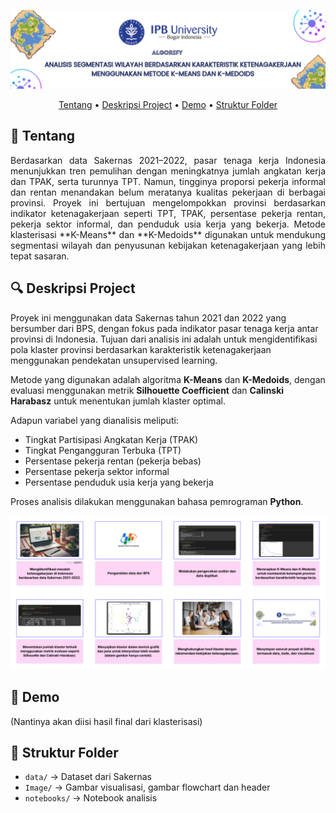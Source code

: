 ![Header](https://github.com/maisasalsabila/algorify/raw/main/Image/Header%20(2).png)

<p align="center">
  <a href="#-tentang">Tentang</a> •
  <a href="#-deskripsi-project">Deskripsi Project</a> •
  <a href="#-demo">Demo</a> •
  <a href="#-struktur-folder">Struktur Folder</a>
</p>

## 📝 Tentang
<div align="justify">
Berdasarkan data Sakernas 2021–2022, pasar tenaga kerja Indonesia menunjukkan tren pemulihan dengan meningkatnya jumlah angkatan kerja dan TPAK, serta turunnya TPT. Namun, tingginya proporsi pekerja informal dan rentan menandakan belum meratanya kualitas pekerjaan di berbagai provinsi. Proyek ini bertujuan mengelompokkan provinsi berdasarkan indikator ketenagakerjaan seperti TPT, TPAK, persentase pekerja rentan, pekerja sektor informal, dan penduduk usia kerja yang bekerja. Metode klasterisasi **K-Means** dan **K-Medoids** digunakan untuk mendukung segmentasi wilayah dan penyusunan kebijakan ketenagakerjaan yang lebih tepat sasaran.
</div>

## 🔍 Deskripsi Project

Proyek ini menggunakan data Sakernas tahun 2021 dan 2022 yang bersumber dari BPS, dengan fokus pada indikator pasar tenaga kerja antar provinsi di Indonesia. Tujuan dari analisis ini adalah untuk mengidentifikasi pola klaster provinsi berdasarkan karakteristik ketenagakerjaan menggunakan pendekatan unsupervised learning.

Metode yang digunakan adalah algoritma **K-Means** dan **K-Medoids**, dengan evaluasi menggunakan metrik **Silhouette Coefficient** dan **Calinski Harabasz** untuk menentukan jumlah klaster optimal.  

Adapun variabel yang dianalisis meliputi:
- Tingkat Partisipasi Angkatan Kerja (TPAK)
- Tingkat Pengangguran Terbuka (TPT)
- Persentase pekerja rentan (pekerja bebas)
- Persentase pekerja sektor informal
- Persentase penduduk usia kerja yang bekerja

Proses analisis dilakukan menggunakan bahasa pemrograman **Python**.

![Image](https://github.com/maisasalsabila/algorify/raw/main/Image/Storyboard.png)

## 🚀 Demo
(Nantinya akan diisi hasil final dari klasterisasi)

## 📁 Struktur Folder
- `data/` → Dataset dari Sakernas
- `Image/` → Gambar visualisasi, gambar flowchart dan header
- `notebooks/` → Notebook analisis
